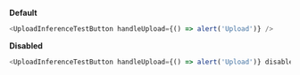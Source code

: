 **Default**

```js
<UploadInferenceTestButton handleUpload={() => alert('Upload')} />
```

**Disabled**

```js
<UploadInferenceTestButton handleUpload={() => alert('Upload')} disabled />
```
